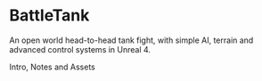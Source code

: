 # BattleTank
An open world head-to-head tank fight, with simple AI, terrain and advanced control systems in Unreal 4.

Intro, Notes and Assets
